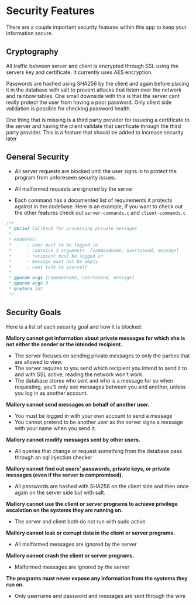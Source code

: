 # Security Features

There are a couple important security features within this app to keep your information secure.

## Cryptography

All traffic between server and client is encrypted through SSL using the servers key and certificate. It currently uses AES encryption.

Passwords are hashed using SHA256 by the client and again before placing it in the database with salt to prevent attacks that listen over the network and rainbow tables. One small downside with this is that the server cant really protect the user from having a poor password. Only client side validation is possible for checking password health.

One thing that is missing is a third party provider for issueing a certificate to the server and having the client validate that certificate through the third party provider. This is a feature that should be added to increase security later

## General Security

- All server requests are blocked until the user signs in to protect the program from unforeseen security issues.

- All malformed requests are ignored by the server

- Each command has a documented list of requirements it protects against in the codebase. Here is an example, if you want to check out the other features check out `server-commands.c` and `client-commands.c`
```c
/**
 * @brief Callback for processing private messages
 *
 * REQUIRES:
 *      - user must to be logged in
 *      - contains 3 arguments. [commandname, usertosend, message]
 *      - recipient must be logged in
 *      - message must not be empty
 *      - cant talk to yourself
 *
 * @param args [commandname, usertosend, message]
 * @param argc 3
 * @return int
 */
```

## Security Goals

Here is a list of each security goal and how it is blocked:

**Mallory cannot get information about private messages for which she is not either the sender or the intended recipient.**
- The server focuses on sending private messages to only the parties that are allowed to view. 
- The server requires to you send which recipient you intend to send it to and with SSL active, reading the network won't work.
- The database stores who sent and who is a message for so when requesting, you'll only see messages between you and another, unless you log in as another account.

**Mallory cannot send messages on behalf of another user.**
- You must be logged in with your own account to send a message
- You cannot pretend to be another user as the server signs a message with your name when you send it.

**Mallory cannot modify messages sent by other users.**
- All queries that change or request something from the database pass through an sql injection checker

**Mallory cannot find out users’ passwords, private keys, or private messages (even if the server is compromised).**
- All passwords are hashed with SHA256 on the client side and then once again on the server side but with salt.

**Mallory cannot use the client or server programs to achieve privilege escalation on the systems they are running on.**
- The server and client both do not run with sudo active

**Mallory cannot leak or corrupt data in the client or server programs.**
- All malformed messages are ignored by the server

**Mallory cannot crash the client or server programs.**
- Malformed messages are ignored by the server

**The programs must never expose any information from the systems they run on.**
- Only username and password and messages are sent through the wire